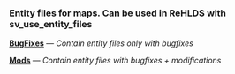 


### Entity files for maps. Can be used in ReHLDS with sv_use_entity_files

**[BugFixes](https://github.com/Karaulov/rehlds-entity-files-for-maps/tree/master/BugFixes)**  — *Contain entity files only with bugfixes*

**[Mods](https://github.com/Karaulov/rehlds-entity-files-for-maps/tree/master/Mods)** — *Contain entity files with bugfixes + modifications*

